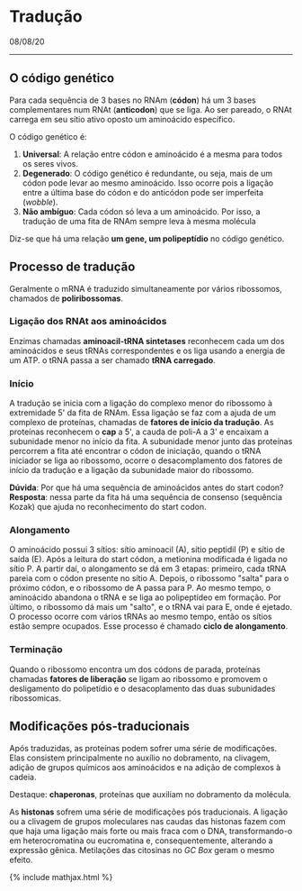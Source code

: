 # Tradução

08/08/20

---

## O código genético

Para cada sequência de 3 bases no RNAm (**códon**) há um 3 bases complementares num RNAt (**anticodon**) que se liga. Ao ser pareado, o RNAt carrega em seu sítio ativo oposto um aminoácido específico.  

O código genético é:

1. **Universal**: A relação entre códon e aminoácido é a mesma para todos os seres vivos.
2. **Degenerado**: O código genético é redundante, ou seja, mais de um códon pode levar  ao mesmo aminoácido. Isso ocorre pois a ligação entre a última base do códon e do anticódon pode ser imperfeita (*wobble*).
3. **Não ambíguo**: Cada códon só leva a um aminoácido. Por isso, a tradução de uma fita de RNAm sempre leva à mesma molécula

Diz-se que há uma relação **um gene, um polipeptídio** no código genético.

## Processo de tradução

Geralmente o mRNA é traduzido simultaneamente por vários ribossomos, chamados de **poliribossomas**.

### Ligação dos RNAt aos aminoácidos

Enzimas chamadas **aminoacil-tRNA sintetases** reconhecem cada um dos aminoácidos e seus tRNAs correspondentes e os liga usando a energia de um ATP. o tRNA passa a ser chamado **tRNA carregado**. 

### Início

A tradução se inicia com a ligação do complexo menor do ribossomo à extremidade 5' da fita de RNAm. Essa ligação se faz com a ajuda de um complexo de proteínas, chamadas de **fatores de início da tradução**. As proteínas reconhecem o **cap** a 5', a cauda de poli-A a 3' e encaixam a subunidade menor no início da fita. A subunidade menor junto das proteínas percorrem a fita até encontrar o códon de iniciação, quando o tRNA iniciador se liga ao ribossomo, ocorre o desacomplamento dos fatores de início da tradução e a ligação da subunidade maior do ribossomo.

**Dúvida**: Por que há uma sequência de aminoácidos antes do start codon? **Resposta**: nessa parte da fita há uma sequência de consenso (sequência Kozak) que ajuda no reconhecimento do start codon.

### Alongamento

O aminoácido possui 3 sítios: sítio aminoacil (A), sítio peptidil (P) e sítio de saída (E). Após a leitura do start códon, a metionina modificada é ligada no sítio P. A partir daí, o alongamento se dá em 3 etapas: primeiro, cada tRNA pareia com o códon presente no sítio A. Depois, o ribossomo "salta" para o próximo códon, e o ribossomo de A passa para P. Ao mesmo tempo, o aminoácido abandona o tRNA e se liga ao polipeptídeo em formação. Por último, o ribossomo dá mais um "salto", e o tRNA vai para E, onde é ejetado. O processo ocorre com vários tRNAs ao mesmo tempo, então os sítios estão sempre ocupados. Esse processo é chamado **ciclo de alongamento**.

### Terminação

Quando o ribossomo encontra um dos códons de parada, proteínas chamadas **fatores de liberação** se ligam ao ribossomo e promovem o desligamento do polipetídio e o desacoplamento das duas subunidades ribossomicas. 

## Modificações pós-traducionais

Após traduzidas, as proteínas podem sofrer uma série de modificações. Elas consistem principalmente no auxílio no dobramento, na clivagem, adição de grupos químicos aos aminoácidos e na adição de complexos à cadeia.

Destaque: **chaperonas**, proteínas que auxiliam no dobramento da molécula.

As **histonas** sofrem uma série de modificações pós traducionais. A ligação ou a clivagem de grupos moleculares nas caudas das histonas fazem com que haja uma ligação mais forte ou mais fraca com o DNA, transformando-o em heterocromatina ou eucromatina e, consequentemente, alterando a expressão gênica. Metilações das citosinas no *GC Box* geram o mesmo efeito.

{% include mathjax.html %}